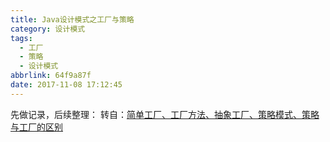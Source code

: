 ```yaml
---
title: Java设计模式之工厂与策略
category: 设计模式
tags:
  - 工厂
  - 策略
  - 设计模式
abbrlink: 64f9a87f
date: 2017-11-08 17:12:45
---
```


先做记录，后续整理：
转自：[简单工厂、工厂方法、抽象工厂、策略模式、策略与工厂的区别](https://www.cnblogs.com/zhangchenliang/p/3700820.html)
